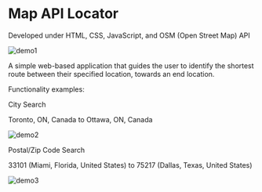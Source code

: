 # Map API Locator

Developed under HTML, CSS, JavaScript, and OSM (Open Street Map) API 

![demo1](https://user-images.githubusercontent.com/98615282/151615919-1019c620-d422-40db-af03-fb70a5294171.png)

A simple web-based application that guides the user to identify the shortest route between their specified location, towards an end location.  

Functionality examples: 

City Search

Toronto, ON, Canada to Ottawa, ON, Canada

![demo2](https://user-images.githubusercontent.com/98615282/151617013-1b41a183-932f-4f1d-8d96-825c47416798.png)

Postal/Zip Code Search

33101 (Miami, Florida, United States)  to 75217 (Dallas, Texas, United States) 

![demo3](https://user-images.githubusercontent.com/98615282/151617292-887524cf-28ca-4765-8436-d328ece48fd3.png)

